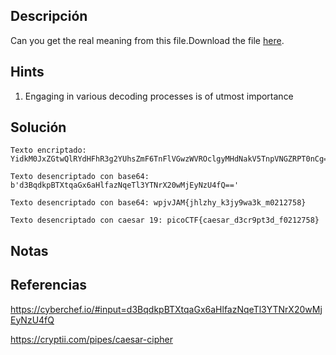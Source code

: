 ## Descripción 
Can you get the real meaning from this file.Download the file [here](https://artifacts.picoctf.net/c_titan/109/enc_flag).
## Hints
1. Engaging in various decoding processes is of utmost importance
## Solución
```
Texto encriptado:
YidkM0JxZGtwQlRYdHFhR3g2YUhsZmF6TnFlVGwzWVROclgyMHdNakV5TnpVNGZRPT0nCg==

Texto desencriptado con base64: b'd3BqdkpBTXtqaGx6aHlfazNqeTl3YTNrX20wMjEyNzU4fQ=='

Texto desencriptado con base64: wpjvJAM{jhlzhy_k3jy9wa3k_m0212758}  

Texto desencriptado con caesar 19: picoCTF{caesar_d3cr9pt3d_f0212758}
```
## Notas

## Referencias
https://cyberchef.io/#input=d3BqdkpBTXtqaGx6aHlfazNqeTl3YTNrX20wMjEyNzU4fQ

https://cryptii.com/pipes/caesar-cipher